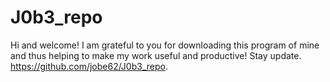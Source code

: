 # J0b3_repo
Hi and welcome! 
I am grateful to you for downloading this program of mine and thus helping to make my work useful and productive! Stay update. https://github.com/jobe62/J0b3_repo.
